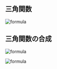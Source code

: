 
## 三角関数

![formula](https://latex.codecogs.com/gif.latex?\sin(\theta+2n\pi)=\sin\theta)

## 三角関数の合成

![formula](https://latex.codecogs.com/gif.latex?a\sin\theta+b\cos\theta=\sqrt{a^{2}+b^{2}}\cos(\theta+\beta))


![formula](https://latex.codecogs.com/gif.latex?\sum_{n=1}^{N}a_n)

